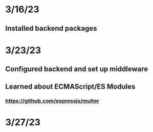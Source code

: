 # 3/16/23
## Installed backend packages

# 3/23/23
## Configured backend and set up middleware
## Learned about ECMAScript/ES Modules
### https://github.com/expressjs/multer

# 3/27/23
##
